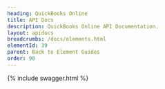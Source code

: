 ```yaml
---
heading: QuickBooks Online
title: API Docs
description: QuickBooks Online API Documentation.
layout: apidocs
breadcrumbs: /docs/elements.html
elementId: 39
parent: Back to Element Guides
order: 90
---
```


{% include swagger.html %}
